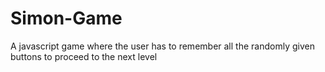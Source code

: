 # Simon-Game
A javascript game where the user has to remember all the randomly given buttons to proceed to the next level
